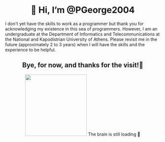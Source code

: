 <H1 align="center"> 👋 Hi, I’m @PGeorge2004 </H1>
I don't yet have the skills to work as a programmer but thank you for acknowledging my existence in this sea of programmers. However, I am an undergraduate at the Department of Informatics and Telecommunications at the National and Kapodistrian University of Athens. Please revisit me in the future (approximately 2 to 3 years) when I will have the skills and the experience to be helpful.
<H2 align="center">Bye, for now, and thanks for the visit!👋 </H2>
<p align = "center">
<img src="https://media.tenor.com/Krf7sKoeHNUAAAAC/wojak-loading-wojak.gif" width="200" height="200" />
The brain is still loading 🤡
</p>
